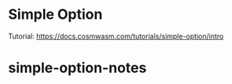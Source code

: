 # Simple Option

Tutorial: https://docs.cosmwasm.com/tutorials/simple-option/intro
# simple-option-notes
